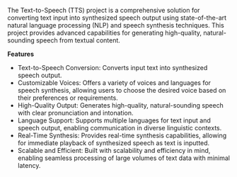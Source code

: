 The Text-to-Speech (TTS) project is a comprehensive solution for converting text input into synthesized speech output using state-of-the-art natural language processing (NLP) and speech synthesis techniques. This project provides advanced capabilities for generating high-quality, natural-sounding speech from textual content.

**Features**
- Text-to-Speech Conversion: Converts input text into synthesized speech output.
- Customizable Voices: Offers a variety of voices and languages for speech synthesis, allowing users to choose the desired voice based on their preferences or requirements.
- High-Quality Output: Generates high-quality, natural-sounding speech with clear pronunciation and intonation.
- Language Support: Supports multiple languages for text input and speech output, enabling communication in diverse linguistic contexts.
- Real-Time Synthesis: Provides real-time synthesis capabilities, allowing for immediate playback of synthesized speech as text is inputted.
- Scalable and Efficient: Built with scalability and efficiency in mind, enabling seamless processing of large volumes of text data with minimal latency.
